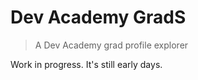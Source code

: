 # Dev Academy GradS

> A Dev Academy grad profile explorer

Work in progress. It's still early days.
